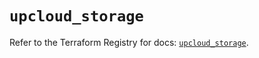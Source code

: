 # `upcloud_storage`

Refer to the Terraform Registry for docs: [`upcloud_storage`](https://registry.terraform.io/providers/upcloudltd/upcloud/5.13.1/docs/resources/storage).
